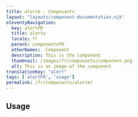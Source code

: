 ```yaml
---
title: alerte - Composants
layout: "layouts/component-documentation.njk"
eleventyNavigation:
  key: alertFR
  title: alerte
  locale: fr
  parent: componentsFR
  otherNames:  Component
  description: This is the component
  thumbnail: /images/fr/composants/component.png
  alt: This is an image of the component
translationKey: "alert"
tags: ['alertFR', 'usage']
permalink: /fr/composants/alerte/
---
```


## Usage